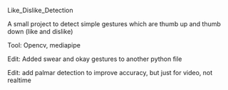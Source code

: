 Like_Dislike_Detection

A small project to detect simple gestures which are thumb up and thumb down (like and dislike)

Tool: Opencv, mediapipe

Edit: Added swear and okay gestures to another python file

Edit: add palmar detection to improve accuracy, but just for video, not realtime
